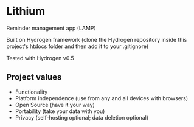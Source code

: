 # Lithium
Reminder management app (LAMP)

Built on Hydrogen framework (clone the Hydrogen repository inside this project's htdocs folder and then add it to your .gitignore)

Tested with Hydrogen v0.5

## Project values
* Functionality 
* Platform independence (use from any and all devices with browsers)
* Open Source (have it your way)
* Portability (take your data with you)
* Privacy (self-hosting optional; data deletion optional)

